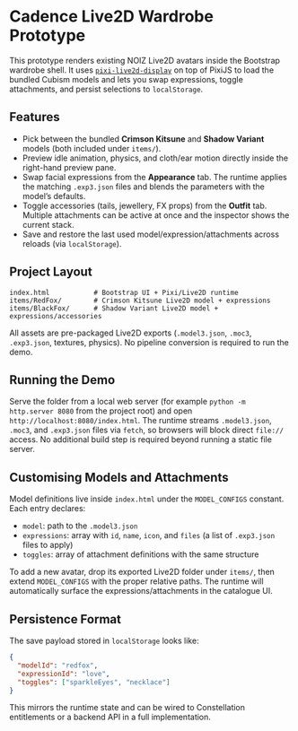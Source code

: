 # Cadence Live2D Wardrobe Prototype

This prototype renders existing NOIZ Live2D avatars inside the Bootstrap wardrobe shell. It uses
[`pixi-live2d-display`](https://github.com/guansss/pixi-live2d-display) on top of PixiJS to load the
bundled Cubism models and lets you swap expressions, toggle attachments, and persist selections to
`localStorage`.

## Features
- Pick between the bundled **Crimson Kitsune** and **Shadow Variant** models (both included under
  `items/`).
- Preview idle animation, physics, and cloth/ear motion directly inside the right-hand preview pane.
- Swap facial expressions from the **Appearance** tab. The runtime applies the matching `.exp3.json`
  files and blends the parameters with the model’s defaults.
- Toggle accessories (tails, jewellery, FX props) from the **Outfit** tab. Multiple attachments can be
  active at once and the inspector shows the current stack.
- Save and restore the last used model/expression/attachments across reloads (via `localStorage`).

## Project Layout
```
index.html           # Bootstrap UI + Pixi/Live2D runtime
items/RedFox/        # Crimson Kitsune Live2D model + expressions
items/BlackFox/      # Shadow Variant Live2D model + expressions/accessories
```

All assets are pre-packaged Live2D exports (`.model3.json`, `.moc3`, `.exp3.json`, textures, physics).
No pipeline conversion is required to run the demo.

## Running the Demo
Serve the folder from a local web server (for example `python -m http.server 8080` from the project
root) and open `http://localhost:8080/index.html`. The runtime streams `.model3.json`, `.moc3`, and
`.exp3.json` files via `fetch`, so browsers will block direct `file://` access. No additional build
step is required beyond running a static file server.

## Customising Models and Attachments
Model definitions live inside `index.html` under the `MODEL_CONFIGS` constant. Each entry declares:
- `model`: path to the `.model3.json`
- `expressions`: array with `id`, `name`, `icon`, and `files` (a list of `.exp3.json` files to apply)
- `toggles`: array of attachment definitions with the same structure

To add a new avatar, drop its exported Live2D folder under `items/`, then extend `MODEL_CONFIGS` with
the proper relative paths. The runtime will automatically surface the expressions/attachments in the
catalogue UI.

## Persistence Format
The save payload stored in `localStorage` looks like:
```json
{
  "modelId": "redfox",
  "expressionId": "love",
  "toggles": ["sparkleEyes", "necklace"]
}
```
This mirrors the runtime state and can be wired to Constellation entitlements or a backend API in a
full implementation.
